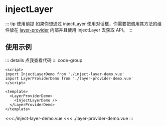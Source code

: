 # injectLayer

::: tip 使用前提
如果你想通过 injectLayer 使用对话框，你需要把调用其方法的组件放在 [layer-provider](./LayerProvider.md) 内部并且使用 injectLayer 去获取 API。
:::

## 使用示例

<script setup>
import LayerProviderDemo from './layer-provider-demo.vue'
import InjectLayerDemo from './inject-layer-demo.vue'
</script>

<ClientOnly>
<LayerProviderDemo>
  <InjectLayerDemo />
</LayerProviderDemo>
</ClientOnly>

::: details 点我查看代码
::: code-group
```vue [demo.vue]
<script>
import InjectLayerDemo from './inject-layer-demo.vue'
import LayerProviderDemo from './layer-provider-demo.vue'
</script>

<template>
  <LayerProviderDemo>
    <InjectLayerDemo />
  </LayerProviderDemo>
</template>
```
<<<./inject-layer-demo.vue
<<< ./layer-provider-demo.vue
:::
